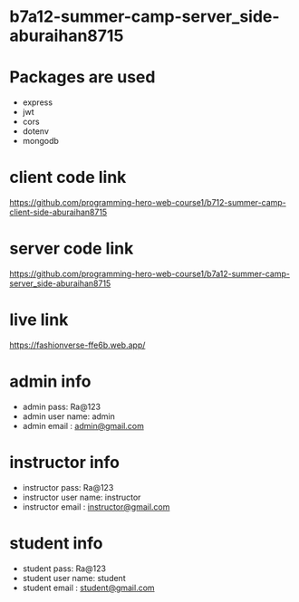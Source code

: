 # b7a12-summer-camp-server_side-aburaihan8715

# Packages are used

- express
- jwt
- cors
- dotenv
- mongodb

# client code link

https://github.com/programming-hero-web-course1/b712-summer-camp-client-side-aburaihan8715

# server code link

https://github.com/programming-hero-web-course1/b7a12-summer-camp-server_side-aburaihan8715

# live link

https://fashionverse-ffe6b.web.app/

# admin info

- admin pass: Ra@123
- admin user name: admin
- admin email : admin@gmail.com

# instructor info

- instructor pass: Ra@123
- instructor user name: instructor
- instructor email : instructor@gmail.com

# student info

- student pass: Ra@123
- student user name: student
- student email : student@gmail.com
